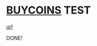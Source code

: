 # [BUYCOINS](https://buycoins.africa) TEST

[url](https://www.notion.so/Challenges-2bc2af7c0004467b8d3461e41ecb89dd)

DONE!
